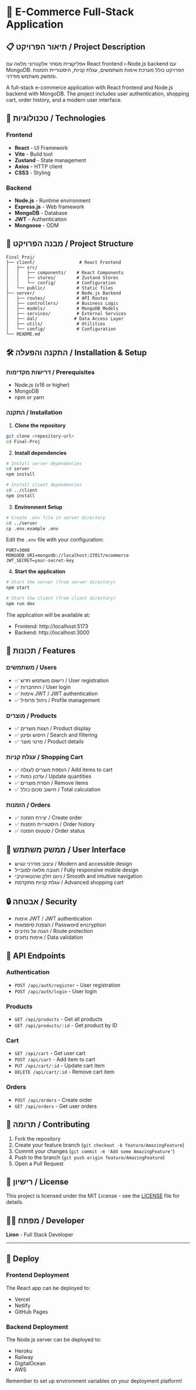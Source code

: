 # 🛒 E-Commerce Full-Stack Application

## 📋 תיאור הפרויקט / Project Description

אפליקציית מסחר אלקטרוני מלאה עם React frontend ו-Node.js backend עם MongoDB. הפרויקט כולל מערכת אימות משתמשים, עגלת קניות, היסטוריית הזמנות וממשק משתמש מודרני.

A full-stack e-commerce application with React frontend and Node.js backend with MongoDB. The project includes user authentication, shopping cart, order history, and a modern user interface.

## 🚀 טכנולוגיות / Technologies

### Frontend
- **React** - UI Framework
- **Vite** - Build tool
- **Zustand** - State management
- **Axios** - HTTP client
- **CSS3** - Styling

### Backend
- **Node.js** - Runtime environment
- **Express.js** - Web framework
- **MongoDB** - Database
- **JWT** - Authentication
- **Mongoose** - ODM

## 📁 מבנה הפרויקט / Project Structure

```
Final Proj/
├── client/                 # React Frontend
│   ├── src/
│   │   ├── components/    # React Components
│   │   ├── stores/        # Zustand Stores
│   │   └── config/        # Configuration
│   └── public/            # Static files
├── server/                # Node.js Backend
│   ├── routes/            # API Routes
│   ├── controllers/       # Business Logic
│   ├── models/            # MongoDB Models
│   ├── services/          # External Services
│   ├── dal/              # Data Access Layer
│   ├── utils/             # Utilities
│   └── config/            # Configuration
└── README.md
```

## 🛠️ התקנה והפעלה / Installation & Setup

### דרישות מקדימות / Prerequisites
- Node.js (v16 or higher)
- MongoDB
- npm or yarn

### התקנה / Installation

1. **Clone the repository**
```bash
git clone <repository-url>
cd Final-Proj
```

2. **Install dependencies**
```bash
# Install server dependencies
cd server
npm install

# Install client dependencies
cd ../client
npm install
```

3. **Environment Setup**
```bash
# Create .env file in server directory
cd ../server
cp .env.example .env
```

Edit the `.env` file with your configuration:
```env
PORT=3000
MONGODB_URI=mongodb://localhost:27017/ecommerce
JWT_SECRET=your-secret-key
```

4. **Start the application**
```bash
# Start the server (from server directory)
npm start

# Start the client (from client directory)
npm run dev
```

The application will be available at:
- Frontend: http://localhost:5173
- Backend: http://localhost:3000

## 🔧 תכונות / Features

### משתמשים / Users
- ✅ רישום משתמש חדש / User registration
- ✅ התחברות / User login
- ✅ אימות JWT / JWT authentication
- ✅ ניהול פרופיל / Profile management

### מוצרים / Products
- ✅ הצגת מוצרים / Product display
- ✅ חיפוש וסינון / Search and filtering
- ✅ פרטי מוצר / Product details

### עגלת קניות / Shopping Cart
- ✅ הוספת מוצרים לעגלה / Add items to cart
- ✅ עדכון כמות / Update quantities
- ✅ הסרת מוצרים / Remove items
- ✅ חישוב סכום כולל / Total calculation

### הזמנות / Orders
- ✅ יצירת הזמנה / Create order
- ✅ היסטוריית הזמנות / Order history
- ✅ סטטוס הזמנה / Order status

## 🎨 ממשק משתמש / User Interface

- עיצוב מודרני ונגיש / Modern and accessible design
- תגובה מלאה למובייל / Fully responsive mobile design
- ניווט חלק ואינטואיטיבי / Smooth and intuitive navigation
- עגלת קניות מתקדמת / Advanced shopping cart

## 🔒 אבטחה / Security

- אימות JWT / JWT authentication
- הצפנת סיסמאות / Password encryption
- הגנה על נתיבים / Route protection
- אימות נתונים / Data validation

## 📝 API Endpoints

### Authentication
- `POST /api/auth/register` - User registration
- `POST /api/auth/login` - User login

### Products
- `GET /api/products` - Get all products
- `GET /api/products/:id` - Get product by ID

### Cart
- `GET /api/cart` - Get user cart
- `POST /api/cart` - Add item to cart
- `PUT /api/cart/:id` - Update cart item
- `DELETE /api/cart/:id` - Remove cart item

### Orders
- `POST /api/orders` - Create order
- `GET /api/orders` - Get user orders

## 🤝 תרומה / Contributing

1. Fork the repository
2. Create your feature branch (`git checkout -b feature/AmazingFeature`)
3. Commit your changes (`git commit -m 'Add some AmazingFeature'`)
4. Push to the branch (`git push origin feature/AmazingFeature`)
5. Open a Pull Request

## 📄 רישיון / License

This project is licensed under the MIT License - see the [LICENSE](LICENSE) file for details.

## 👨‍💻 מפתח / Developer

**Liron** - Full Stack Developer

---

## 🚀 Deploy

### Frontend Deployment
The React app can be deployed to:
- Vercel
- Netlify
- GitHub Pages

### Backend Deployment
The Node.js server can be deployed to:
- Heroku
- Railway
- DigitalOcean
- AWS

Remember to set up environment variables on your deployment platform!

